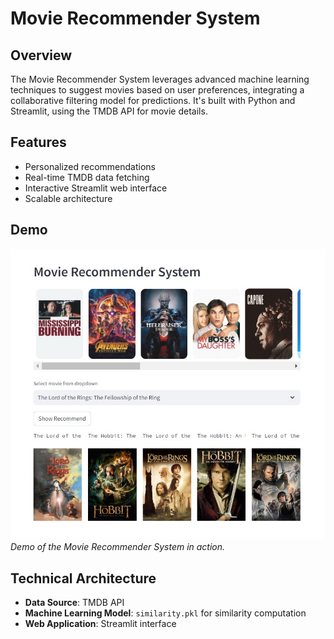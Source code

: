 # Movie Recommender System

## Overview
The Movie Recommender System leverages advanced machine learning techniques to suggest movies based on user preferences, integrating a collaborative filtering model for predictions. It's built with Python and Streamlit, using the TMDB API for movie details.

## Features
- Personalized recommendations
- Real-time TMDB data fetching
- Interactive Streamlit web interface
- Scalable architecture

## Demo
![Movie Recommender System Demo](movie_recommender_demo.jpg)
*Demo of the Movie Recommender System in action.*

## Technical Architecture
- **Data Source**: TMDB API
- **Machine Learning Model**: `similarity.pkl` for similarity computation
- **Web Application**: Streamlit interface


